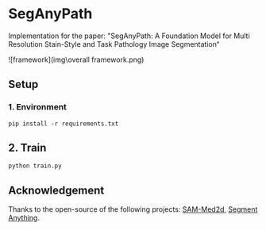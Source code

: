 # SegAnyPath

Implementation for the paper: "SegAnyPath: A Foundation Model for Multi Resolution Stain-Style and Task Pathology Image Segmentation“

![framework](img\overall framework.png)

## Setup

### 1. Environment

```
pip install -r requirements.txt
```




## 2. Train
```
python train.py

```

## Acknowledgement

Thanks to the open-source of the following projects: [SAM-Med2d](https://github.com/OpenGVLab/SAM-Med2D), [Segment Anything](https://github.com/facebookresearch/segment-anything).



